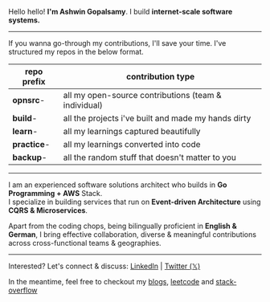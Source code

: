 Hello hello! **I'm Ashwin Gopalsamy**. 
I build **internet-scale software systems.**

---

If you wanna go-through my contributions, I'll save your time. I've structured my repos in the below format.

| **repo prefix**  	| **contribution type**                                	|
|------------------	|------------------------------------------------------	|
| **opnsrc**-      	| all my open-source contributions (team & individual) 	|
| **build**-       	| all the projects i've built and made my hands dirty  	|
| **learn**-       	| all my learnings captured beautifully                	|
| **practice**-    	| all my learnings converted into code                 	|
| **backup**-      	| all the random stuff that doesn't matter to you      	|

---

I am an experienced software solutions architect who builds in **Go Programming + AWS** Stack. <br>
I specialize in building services that run on **Event-driven Architecture** using **CQRS & Microservices**. <br>

Apart from the coding chops, being bilingually proficient in **English & German**, I bring effective collaboration, diverse & meaningful contributions across cross-functional teams & geographies.

---
Interested? Let's connect & discuss: [LinkedIn](https://www.linkedin.com/in/ashwin2125) | [Twitter (𝕏)](https://www.x.com/ashwin2125)

In the meantime, feel free to checkout my [blogs](https://hashnode.com/@ashwin2125), [leetcode](https://leetcode.com/ashwin2125/) and [stack-overflow](https://stackoverflow.com/users/12538720/ashwin2125)
